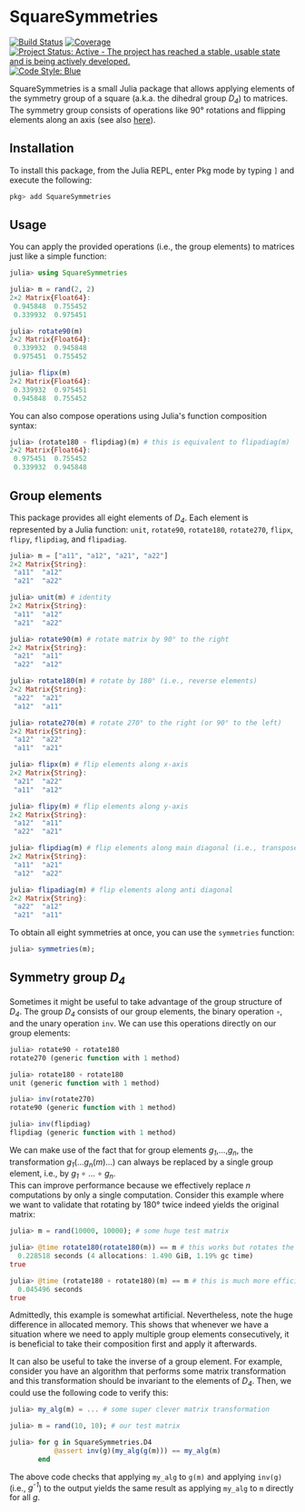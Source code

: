# SquareSymmetries

[![Build Status](https://github.com/icetube23/SquareSymmetries.jl/actions/workflows/CI.yml/badge.svg?branch=main)](https://github.com/icetube23/SquareSymmetries.jl/actions/workflows/CI.yml?query=branch%3Amain)
[![Coverage](https://codecov.io/gh/icetube23/SquareSymmetries.jl/branch/main/graph/badge.svg)](https://codecov.io/gh/icetube23/SquareSymmetries.jl)
[![Project Status: Active - The project has reached a stable, usable state and is being actively developed.](https://www.repostatus.org/badges/latest/active.svg)](https://www.repostatus.org/#active)
[![Code Style: Blue](https://img.shields.io/badge/code%20style-blue-4495d1.svg)](https://github.com/invenia/BlueStyle)

SquareSymmetries is a small Julia package that allows applying elements of the symmetry group of a square (a.k.a. the dihedral group _D<sub>4</sub>_) to matrices. The symmetry group consists of operations like 90° rotations and flipping elements along an axis (see also [here](https://en.wikipedia.org/wiki/Symmetry_group)).

## Installation

To install this package, from the Julia REPL, enter Pkg mode by typing `]` and execute the following:
```julia
pkg> add SquareSymmetries
```

## Usage

You can apply the provided operations (i.e., the group elements) to matrices just like a simple function:
```julia
julia> using SquareSymmetries

julia> m = rand(2, 2)
2×2 Matrix{Float64}:
 0.945848  0.755452
 0.339932  0.975451

julia> rotate90(m)
2×2 Matrix{Float64}:
 0.339932  0.945848
 0.975451  0.755452

julia> flipx(m)
2×2 Matrix{Float64}:
 0.339932  0.975451
 0.945848  0.755452
```

You can also compose operations using Julia's function composition syntax:
```julia
julia> (rotate180 ∘ flipdiag)(m) # this is equivalent to flipadiag(m)
2×2 Matrix{Float64}:
 0.975451  0.755452
 0.339932  0.945848
```

## Group elements

This package provides all eight elements of _D<sub>4</sub>_. Each element is represented by a Julia function: `unit`, `rotate90`, `rotate180`, `rotate270`, `flipx`, `flipy`, `flipdiag`, and `flipadiag`.
```julia
julia> m = ["a11", "a12", "a21", "a22"]
2×2 Matrix{String}:
 "a11"  "a12"
 "a21"  "a22"

julia> unit(m) # identity
2×2 Matrix{String}:
 "a11"  "a12"
 "a21"  "a22"

julia> rotate90(m) # rotate matrix by 90° to the right
2×2 Matrix{String}:
 "a21"  "a11"
 "a22"  "a12"

julia> rotate180(m) # rotate by 180° (i.e., reverse elements)
2×2 Matrix{String}:
 "a22"  "a21"
 "a12"  "a11"

julia> rotate270(m) # rotate 270° to the right (or 90° to the left)
2×2 Matrix{String}:
 "a12"  "a22"
 "a11"  "a21"

julia> flipx(m) # flip elements along x-axis
2×2 Matrix{String}:
 "a21"  "a22"
 "a11"  "a12"

julia> flipy(m) # flip elements along y-axis
2×2 Matrix{String}:
 "a12"  "a11"
 "a22"  "a21"

julia> flipdiag(m) # flip elements along main diagonal (i.e., transpose)
2×2 Matrix{String}:
 "a11"  "a21"
 "a12"  "a22"

julia> flipadiag(m) # flip elements along anti diagonal
2×2 Matrix{String}:
 "a22"  "a12"
 "a21"  "a11"
```
To obtain all eight symmetries at once, you can use the `symmetries` function:
```julia
julia> symmetries(m);
```

## Symmetry group _D<sub>4</sub>_

Sometimes it might be useful to take advantage of the group structure of _D<sub>4</sub>_. The group _D<sub>4</sub>_ consists of our group elements, the binary operation `∘`, and the unary operation `inv`. We can use this operations directly on our group elements:
```julia
julia> rotate90 ∘ rotate180
rotate270 (generic function with 1 method)

julia> rotate180 ∘ rotate180
unit (generic function with 1 method)

julia> inv(rotate270)
rotate90 (generic function with 1 method)

julia> inv(flipdiag)
flipdiag (generic function with 1 method)
```

We can make use of the fact that for group elements _g<sub>1</sub>_,...,_g<sub>n</sub>_, the transformation _g<sub>1</sub>_(..._g<sub>n</sub>_(_m_)...) can always be replaced by a single group element, i.e., by _g<sub>1</sub>_ ∘ ... ∘ _g<sub>n</sub>_.\
This can improve performance because we effectively replace _n_ computations by only a single computation. Consider this example where we want to validate that rotating by 180° twice indeed yields the original matrix:
```julia
julia> m = rand(10000, 10000); # some huge test matrix

julia> @time rotate180(rotate180(m)) == m # this works but rotates the huge matrix twice
  0.228518 seconds (4 allocations: 1.490 GiB, 1.19% gc time)
true

julia> @time (rotate180 ∘ rotate180)(m) == m # this is much more efficient as rotate180 ∘ rotate180 = unit = id
  0.045496 seconds
true
```
Admittedly, this example is somewhat artificial. Nevertheless, note the huge difference in allocated memory. This shows that whenever we have a situation where we need to apply multiple group elements consecutively, it is beneficial to take their composition first and apply it afterwards.

It can also be useful to take the inverse of a group element. For example, consider you have an algorithm that performs some matrix transformation and this transformation should be invariant to the elements of _D<sub>4</sub>_. Then, we could use the following code to verify this:
```julia
julia> my_alg(m) = ... # some super clever matrix transformation

julia> m = rand(10, 10); # our test matrix

julia> for g in SquareSymmetries.D4
           @assert inv(g)(my_alg(g(m))) == my_alg(m)
       end 
```
The above code checks that applying `my_alg` to `g(m)` and applying `inv(g)` (i.e., _g<sup>-1</sup>_) to the output yields the same result as applying `my_alg` to `m` directly for all _g_.
